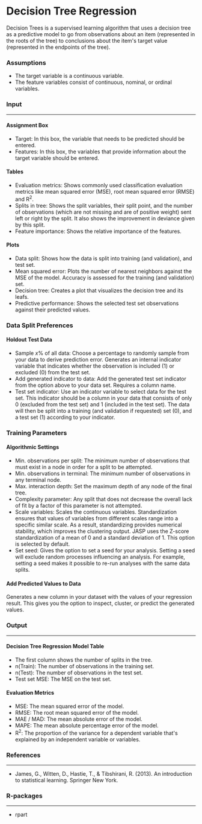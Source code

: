 Decision Tree Regression
===

Decision Trees is a supervised learning algorithm that uses a decision tree as a predictive model to go from observations about an item (represented in the roots of the tree) to conclusions about the item's target value (represented in the endpoints of the tree).

### Assumptions
- The target variable is a continuous variable.
- The feature variables consist of continuous, nominal, or ordinal variables.

### Input 
-------
#### Assignment Box 
- Target: In this box, the variable that needs to be predicted should be entered. 
- Features: In this box, the variables that provide information about the target variable should be entered. 

#### Tables  
- Evaluation metrics: Shows commonly used classification evaluation metrics like mean squared error (MSE), root mean squared error (RMSE) and R<sup>2</sup>.
- Splits in tree: Shows the split variables, their split point, and the number of observations (which are not missing and are of positive weight) sent left or right by the split. It also shows the improvement in deviance given by this split.
- Feature importance: Shows the relative importance of the features.

#### Plots
- Data split: Shows how the data is split into training (and validation), and test set.
- Mean squared error: Plots the number of nearest neighbors against the MSE of the model. Accuracy is assessed for the training (and validation) set.
- Decision tree: Creates a plot that visualizes the decision tree and its leafs.
- Predictive performance: Shows the selected test set observations against their predicted values.

### Data Split Preferences
#### Holdout Test Data
- Sample *x*% of all data: Choose a percentage to randomly sample from your data to derive prediction error. Generates an internal indicator variable that indicates whether the observation is included (1) or excluded (0) from the test set.
- Add generated indicator to data: Add the generated test set indicator from the option above to your data set. Requires a column name.
- Test set indicator: Use an indicator variable to select data for the test set. This indicator should be a column in your data that consists of only 0 (excluded from the test set) and 1 (included in the test set). The data will then be split into a training (and validation if requested) set (0), and a test set (1) according to your indicator.

### Training Parameters 
#### Algorithmic Settings
- Min. observations per split: The minimum number of observations that must exist in a node in order for a split to be attempted.
- Min. observations in terminal: The minimum number of observations in any terminal node.
- Max. interaction depth: Set the maximum depth of any node of the final tree.
- Complexity parameter: Any split that does not decrease the overall lack of fit by a factor of this parameter is not attempted.
- Scale variables: Scales the continuous variables. Standardization ensures that values of variables from different scales range into a specific similar scale. As a result, standardizing provides numerical stability, which improves the clustering output. JASP uses the Z-score standardization of a mean of 0 and a standard deviation of 1. This option is selected by default.
- Set seed: Gives the option to set a seed for your analysis. Setting a seed will exclude random processes influencing an analysis. For example, setting a seed makes it possible to re-run analyses with the same data splits.

#### Add Predicted Values to Data
Generates a new column in your dataset with the values of your regression result. This gives you the option to inspect, cluster, or predict the generated values.

### Output
-------

#### Decision Tree Regression Model Table
- The first column shows the number of splits in the tree.
- n(Train): The number of observations in the training set.
- n(Test): The number of observations in the test set.
- Test set MSE: The MSE on the test set.

#### Evaluation Metrics
- MSE: The mean squared error of the model.
- RMSE: The root mean squared error of the model.
- MAE / MAD: The mean absolute error of the model.
- MAPE: The mean absolute percentage error of the model.
- R<sup>2</sup>: The proportion of the variance for a dependent variable that's explained by an independent variable or variables.

### References
-------
- James, G., Witten, D., Hastie, T., & Tibshirani, R. (2013). An introduction to statistical learning. Springer New York.

### R-packages 
--- 
- rpart
